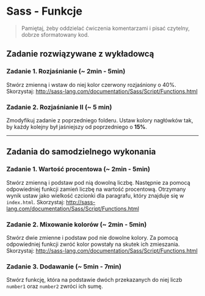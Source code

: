 # Sass - Funkcje

> Pamiętaj, żeby oddzielać ćwiczenia komentarzami i pisać czytelny, dobrze sformatowany kod.

## Zadanie rozwiązywane z wykładowcą

### Zadanie 1. Rozjaśnianie (~ 2min - 5min)

Stwórz zmienną i wstaw do niej kolor czerwony rozjaśniony o 40%.
Skorzystaj: http://sass-lang.com/documentation/Sass/Script/Functions.html

### Zadanie 2. Rozjaśnianie II (~ 5 min)

Zmodyfikuj zadanie z poprzedniego folderu.
Ustaw kolory nagłówków tak, by każdy kolejny był jaśniejszy od poprzedniego o **15%**.

-------------------------------------------------------------------------------

## Zadania do samodzielnego wykonania

### Zadanie 1. Wartość procentowa (~ 2min - 5min)
Stwórz zmienną i podstaw pod nią dowolną liczbę. Następnie za pomocą odpowiedniej funkcji zamień liczbę na wartość procentową.
Otrzymany wynik ustaw jako wielkość czcionki dla paragrafu, który znajduje się w `index.html`.
Skorzystaj: http://sass-lang.com/documentation/Sass/Script/Functions.html

### Zadanie 2. Mixowanie kolorów (~ 2min - 5min)
Stwórz dwie zmienne i podstaw pod nie dowolne kolory. Za pomocą odpowiedniej funkcji zwróć kolor powstały na skutek ich zmieszania.
Skorzystaj: http://sass-lang.com/documentation/Sass/Script/Functions.html

### Zadanie 3. Dodawanie (~ 5min - 7min)
Stwórz funkcję, która na podstawie dwóch przekazanych do niej liczb ```number1``` oraz ```number2```
zwróci ich sumę.
